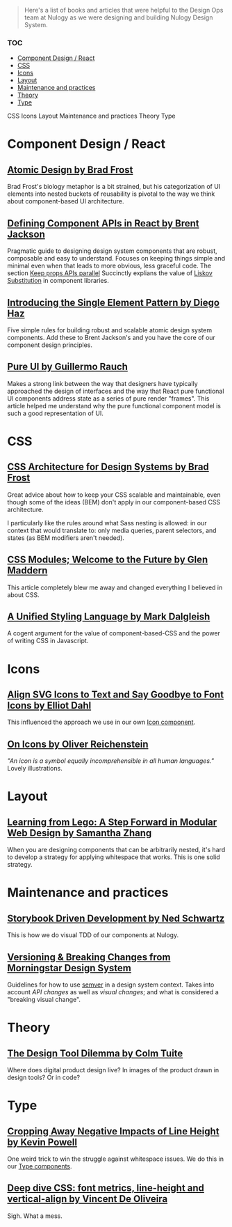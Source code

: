 > Here's a list of books and articles that were helpful to the Design Ops team at Nulogy as we were designing and building Nulogy Design System.

### TOC
- [Component Design / React](#component-design--react)
- [CSS](#css)
- [Icons](#icons)
- [Layout](#layout)
- [Maintenance and practices](#maintenance-and-practices)
- [Theory](#theory)
- [Type](#type)

CSS
Icons
Layout
Maintenance and practices
Theory
Type

# Component Design / React

## [Atomic Design by Brad Frost](http://bradfrost.com/blog/post/atomic-web-design/)

Brad Frost's biology metaphor is a bit strained, but his categorization of UI elements into nested buckets of reusability is pivotal to the way we think about component-based UI architecture.


## [Defining Component APIs in React by Brent Jackson](http://jxnblk.com/writing/posts/defining-component-apis-in-react/#defining-component-apis-in-react)

Pragmatic guide to designing design system components that are robust, composable and easy to understand. Focuses on keeping things simple and minimal even when that leads to more obvious, less graceful code. The section [Keep props APIs parallel](http://jxnblk.com/writing/posts/defining-component-apis-in-react/#keep-props-apis-parallel) Succinctly explians the value of [Liskov Substitution](https://en.wikipedia.org/wiki/Liskov_substitution_principle) in component libraries.


## [Introducing the Single Element Pattern by Diego Haz](https://medium.freecodecamp.org/introducing-the-single-element-pattern-dfbd2c295c5d)

Five simple rules for building robust and scalable atomic design system components. Add these to Brent Jackson's and you have the core of our component design principles.


## [Pure UI by Guillermo Rauch](https://rauchg.com/2015/pure-ui)

Makes a strong link between the way that designers have typically approached the design of interfaces  and the way that React pure functional UI components address state as a series of pure render "frames". This article helped me understand why the pure functional component model is such a good representation of UI.



# CSS

## [CSS Architecture for Design Systems by Brad Frost](http://bradfrost.com/blog/post/css-architecture-for-design-systems/)

Great advice about how to keep your CSS scalable and maintainable, even though some of the ideas (BEM) don't apply in our component-based CSS architecture.

I particularly like the rules around what Sass nesting is allowed: in our context that would translate to: only media queries, parent selectors, and states (as BEM modifiers aren't needed).


## [CSS Modules; Welcome to the Future by Glen Maddern](https://glenmaddern.com/articles/css-modules)

This article completely blew me away and changed everything I believed in about CSS.


## [A Unified Styling Language by Mark Dalgleish](https://medium.com/seek-blog/a-unified-styling-language-d0c208de2660)

A cogent argument for the value of component-based-CSS and the power of writing CSS in Javascript.



# Icons 

## [Align SVG Icons to Text and Say Goodbye to Font Icons by Elliot Dahl](https://blog.prototypr.io/align-svg-icons-to-text-and-say-goodbye-to-font-icons-d44b3d7b26b4)

This influenced the approach we use in our own [Icon component](https://nulogy.design/components/icons).


## [On Icons by Oliver Reichenstein](https://ia.net/topics/on-icons)

_"An icon is a symbol equally incomprehensible in all human languages."_ Lovely illustrations.



# Layout

## [Learning from Lego: A Step Forward in Modular Web Design by Samantha Zhang](https://alistapart.com/article/learning-from-lego-a-step-forward-in-modular-web-design)

When you are designing components that can be arbitrarily nested, it's hard to develop a strategy for applying whitespace that works. This is one solid strategy.



# Maintenance and practices

## [Storybook Driven Development by Ned Schwartz](https://medium.com/nulogy/storybook-driven-development-a3c517276c07)

This is how we do visual TDD of our components at Nulogy.


## [Versioning & Breaking Changes from Morningstar Design System](http://designsystem.morningstar.com/about/versioning.html)

Guidelines for how to use [semver](https://semver.org) in a design system context. Takes into account _API changes_ as well as _visual changes_; and what is considered a "breaking visual change".



# Theory

## [The Design Tool Dilemma by Colm Tuite](https://medium.freecodecamp.org/the-design-tool-dilemma-225541c4ad1d)

Where does digital product design live? In images of the product drawn in design tools? Or in code? 



# Type

## [Cropping Away Negative Impacts of Line Height by Kevin Powell](https://medium.com/eightshapes-llc/cropping-away-negative-impacts-of-line-height-84d744e016ce)

One weird trick to win the struggle against whitespace issues. We do this in our [Type components](https://nulogy.design/components/type).


## [Deep dive CSS: font metrics, line-height and vertical-align by Vincent De Oliveira](http://iamvdo.me/en/blog/css-font-metrics-line-height-and-vertical-align)

Sigh. What a mess.
